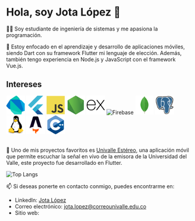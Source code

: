 # Hola, soy Jota López 👋

👨‍🎓 Soy estudiante de ingeniería de sistemas y me apasiona la programación.

🚀 Estoy enfocado en el aprendizaje y desarrollo de aplicaciones móviles, siendo Dart con su framework Flutter mi lenguaje de elección. Además, también tengo experiencia en Node.js y JavaScript con el framework Vue.js.

## Intereses 

<div>
  <img src="https://raw.githubusercontent.com/devicons/devicon/master/icons/dart/dart-original.svg" alt="Dart" width="50"/>
  <img src="https://raw.githubusercontent.com/devicons/devicon/master/icons/flutter/flutter-original.svg" alt="Flutter" width="50"/>
  <img src="https://raw.githubusercontent.com/devicons/devicon/master/icons/javascript/javascript-original.svg" alt="JavaScript" width="50"/>
  <img src="https://raw.githubusercontent.com/devicons/devicon/master/icons/nodejs/nodejs-original.svg" alt="Node.js" width="50"/>
  <img src="https://raw.githubusercontent.com/devicons/devicon/master/icons/express/express-original.svg" alt="Express" width="50"/>
  <img src="https://www.vectorlogo.zone/logos/firebase/firebase-icon.svg" alt="Firebase" width="50"/>
  <img src="https://raw.githubusercontent.com/devicons/devicon/master/icons/mongodb/mongodb-original.svg" alt="MongoDB" width="50"/>
  <img src="https://raw.githubusercontent.com/devicons/devicon/master/icons/postgresql/postgresql-original.svg" alt="Postgres" width="50"/>
  <img src="https://raw.githubusercontent.com/devicons/devicon/master/icons/linux/linux-original.svg" alt="Linux" width="50"/>
  <img src="https://raw.githubusercontent.com/devicons/devicon/master/icons/astro/astro-original.svg" alt="Astro" width="50"/>
  <img src="https://raw.githubusercontent.com/devicons/devicon/master/icons/cplusplus/cplusplus-original.svg" alt="C++" width="50"/>
</div>

<br>

🔭 Uno de mis proyectos favoritos es [Univalle Estéreo](https://play.google.com/store/apps/details?id=co.edu.univalle.emisora.univalle_estereo), una aplicación móvil que permite escuchar la señal en vivo de la emisora de la Universidad del Valle, este proyecto fue desarrollado en Flutter.

<!-- ![Anurag's GitHub stats](https://github-readme-stats.vercel.app/api?username=code3743&theme=dark&show_icons=true) -->
![Top Langs](https://github-readme-stats.vercel.app/api/top-langs/?username=code3743&layout=compact&theme=dark)


📫 Si deseas ponerte en contacto conmigo, puedes encontrarme en:

- LinkedIn: [Jota López](https://linkedin.com/in/jota-lópez-ramirez-899604231)
- Correo electrónico: [jota.lopez@correounivalle.edu.co](mailto:jota.lopez@correounivalle.edu.co)
- Sitio web: []()


